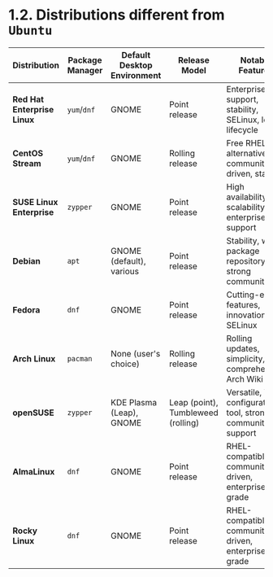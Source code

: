 # 1.2. Distributions different from `Ubuntu`

| Distribution                 | Package Manager | Default Desktop Environment | Release Model                      | Notable Features                                             |
| ---------------------------- | --------------- | --------------------------- | ---------------------------------- | ------------------------------------------------------------ |
| **Red Hat Enterprise Linux** | `yum`/`dnf`     | GNOME                       | Point release                      | Enterprise support, stability, SELinux, long lifecycle       |
| **CentOS Stream**            | `yum`/`dnf`     | GNOME                       | Rolling release                    | Free RHEL alternative, community-driven, stable              |
| **SUSE Linux Enterprise**    | `zypper`        | GNOME                       | Point release                      | High availability, scalability, enterprise support           |
| **Debian**                   | `apt`           | GNOME (default), various    | Point release                      | Stability, wide package repository, strong community         |
| **Fedora**                   | `dnf`           | GNOME                       | Point release                      | Cutting-edge features, innovation, SELinux                   |
| **Arch Linux**               | `pacman`        | None (user's choice)        | Rolling release                    | Rolling updates, simplicity, comprehensive Arch Wiki         |
| **openSUSE**                 | `zypper`        | KDE Plasma (Leap), GNOME    | Leap (point), Tumbleweed (rolling) | Versatile, YaST configuration tool, strong community support |
| **AlmaLinux**                | `dnf`           | GNOME                       | Point release                      | RHEL-compatible, community-driven, enterprise-grade          |
| **Rocky Linux**              | `dnf`           | GNOME                       | Point release                      | RHEL-compatible, community-driven, enterprise-grade          |
